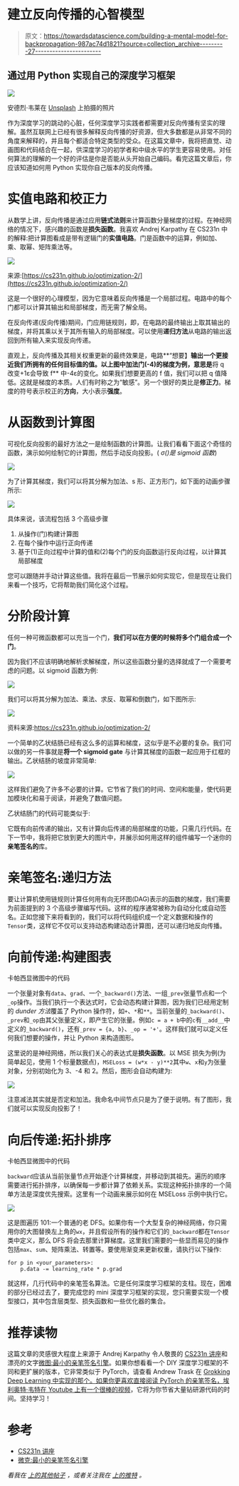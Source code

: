 # 建立反向传播的心智模型

> 原文：<https://towardsdatascience.com/building-a-mental-model-for-backpropagation-987ac74d1821?source=collection_archive---------27----------------------->

## 通过用 Python 实现自己的深度学习框架

![](img/4b36d127e8070005bd1be137a453b2eb.png)

安德烈·韦莱在 [Unsplash](https://unsplash.com?utm_source=medium&utm_medium=referral) 上拍摄的照片

作为深度学习的跳动的心脏，任何深度学习实践者都需要对反向传播有坚实的理解。虽然互联网上已经有很多解释反向传播的好资源，但大多数都是从非常不同的角度来解释的，并且每个都适合特定类型的受众。在这篇文章中，我将把直觉、动画图和代码结合在一起，供深度学习的初学者和中级水平的学生更容易使用。对任何算法的理解的一个好的评估是你是否能从头开始自己编码。看完这篇文章后，你应该知道如何用 Python 实现你自己版本的反向传播。

# 实值电路和校正力

从数学上讲，反向传播是通过应用**链式法则**来计算函数分量梯度的过程。在神经网络的情况下，感兴趣的函数是**损失函数**。我喜欢 Andrej Karpathy 在 CS231n 中的解释:把计算图看成是带有逻辑门的**实值电路**。门是函数中的运算，例如加、乘、取幂、矩阵乘法等。

![](img/21c5915631a5d1b08616ba85eaf1ab04.png)

来源:[https://cs231n.github.io/optimization-2/](https://cs231n.github.io/optimization-2/)

这是一个很好的心理模型，因为它意味着反向传播是一个局部过程。电路中的每个门都可以计算其输出和局部梯度，而无需了解全局。

在反向传递(反向传播)期间，门应用链规则，即，在电路的最终输出上取其输出的梯度，并将其乘以关于其所有输入的局部梯度。可以使用**递归方法**从电路的输出返回到所有输入来实现反向传递。

直观上，反向传播及其相关权重更新的最终效果是，电路**“想要】**输出一个更接近我们所拥有的任何目标值的值。以上图中加法门(-4)的梯度为例，意思是**将 q 改变+1ε会导致 f** 中-4ε的变化。如果我们想要更高的 f 值，我们可以把 q 值降低。这就是梯度的本质。人们有时称之为“敏感”。另一个很好的类比是**修正力**。梯度的符号表示校正的**方向**，大小表示**强度**。

# 从函数到计算图

可视化反向投影的最好方法之一是绘制函数的计算图。让我们看看下面这个奇怪的函数，演示如何绘制它的计算图，然后手动反向投影。( *σ()是 sigmoid 函数*)

![](img/5b7a92266d2cd342f0a96326af5923fc.png)

为了计算其梯度，我们可以将其分解为加法、s 形、正方形门，如下面的动画步骤所示:

![](img/98949d48978a938efbbe66020c23d3c6.png)

具体来说，该流程包括 3 个高级步骤

1.  从操作(门)构建计算图
2.  在每个操作中运行正向传递
3.  基于(1)正向过程中计算的值和(2)每个门的反向函数运行反向过程，以计算其局部梯度

您可以跟随并手动计算这些值。我将在最后一节展示如何实现它，但是现在让我们来看一个技巧，它将帮助我们简化这个过程。

# 分阶段计算

任何一种可微函数都可以充当一个门，**我们可以在方便的时候将多个门组合成一个门**。

因为我们不应该明确地解析求解梯度，所以这些函数分量的选择就成了一个需要考虑的问题。以 sigmoid 函数为例:

![](img/ebf676c0130772d7bc3c18dca4798781.png)

我们可以将其分解为加法、乘法、求反、取幂和倒数门，如下图所示:

![](img/876848b50d23a8413704ea252bf6c889.png)

资料来源:https://cs231n.github.io/optimization-2/

一个简单的乙状结肠已经有这么多的运算和梯度，这似乎是不必要的复杂。我们可以做的另一件事就是**将一个 sigmoid gate** 与计算其梯度的函数一起应用于红框的输出。乙状结肠的坡度非常简单:

![](img/c0e1563b0499f1fa9c9c67329013e0a5.png)

这样我们避免了许多不必要的计算。它节省了我们的时间、空间和能量，使代码更加模块化和易于阅读，并避免了数值问题。

乙状结肠门的代码可能类似于:

它既有向前传递的输出，又有计算向后传递的局部梯度的功能，只需几行代码。在下一节中，我将把它放到更大的图片中，并展示如何用这样的组件编写一个迷你的**亲笔签名的**库。

# 亲笔签名:递归方法

要让计算机使用链规则计算任何用有向无环图(DAG)表示的函数的梯度，我们需要为前面提到的 3 个高级步骤编写代码。这样的程序通常被称为自动分化或自动签名。正如您接下来将看到的，我们可以将代码组织成一个定义数据和操作的`Tensor`类，这样它不仅可以支持动态构建动态计算图，还可以递归地反向传播。

# 向前传递:构建图表

卡帕西显微图中的代码

一个张量对象有`data`、`grad`、一个`_backward()`方法、一组`_prev`张量节点和一个`_op`操作。当我们执行一个表达式时，它会动态构建计算图，因为我们已经用定制的 *dunder 方法*覆盖了 Python 操作符，如`+`、`*`和`**`。当前张量的`_backward()`、`_prev`和`_op`由其父张量定义，即产生它的张量。例如`c = a + b`中的`c`有`__add__`中定义的`_backward()`，还有`_prev = {a, b}`、`_op = '+'`。这样我们就可以定义任何我们想要的操作，并让 Python 来构造图形。

这里说的是神经网络，所以我们关心的表达式是**损失函数**。以 MSE 损失为例(为简单起见，使用 1 个标量数据点)，`MSELoss = (w*x - y)**2`其中`w`、`x`和`y`为张量对象，分别初始化为 3、-4 和 2。然后，图形会自动构建为:

![](img/e07ee3a5f8f3095e15b67c72ba3f5b4e.png)

注意减法其实就是否定和加法。我命名中间节点只是为了便于说明。有了图形，我们就可以实现反向投影了！

# 向后传递:拓扑排序

卡帕西显微图中的代码

`backward`应该从当前张量节点开始逐个计算梯度，并移动到其祖先。遍历的顺序需要进行拓扑排序，以确保每一步都计算了依赖关系。实现这种拓扑排序的一个简单方法是深度优先搜索。这里有一个动画来展示如何在 MSELoss 示例中执行它。

![](img/20f96ee42d19ccaa66a6192b2e06735b.png)

这是图遍历 101:一个普通的老 DFS。如果你有一个大型复杂的神经网络，你只需用你的大图替换左上角的`wx`，并且假设所有的操作和它们的`_backward`都在`Tensor`类中定义，那么 DFS 将会去那里计算梯度。这里我们需要的一些显而易见的操作包括`max`、`sum`、矩阵乘法、转置等。要使用渐变来更新权重，请执行以下操作:

```
for p in <your_parameters>:
    p.data -= learning_rate * p.grad
```

就这样，几行代码中的亲笔签名算法。它是任何深度学习框架的支柱。现在，困难的部分已经过去了，要完成您的 mini 深度学习框架的实现，您只需要实现一个模型接口，其中包含层类型、损失函数和一些优化器的集合。

# 推荐读物

这篇文章的灵感很大程度上来源于 Andrej Karpathy 令人敬畏的 [CS231n 讲座](https://cs231n.github.io/)和漂亮的文字[微图:最小的亲笔签名引擎](https://github.com/karpathy/micrograd)。如果你想看看一个 DIY 深度学习框架的不同和更扩展的版本，它非常类似于 PyTorch，请查看 Andrew Trask 在 [Grokking Deep Learning 中实现的那个。如果你更喜欢直接阅读 PyTorch 的亲笔签名，埃利奥特·韦特在 Youtube 上有一个](https://livebook.manning.com/book/grokking-deep-learning/chapter-13/1)[很棒的视频](https://youtu.be/MswxJw-8PvE)，它将为你节省大量钻研源代码的时间。坚持学习！

# 参考

*   [CS231n 讲座](https://cs231n.github.io/)
*   [微克:最小的亲笔签名引擎](https://github.com/karpathy/micrograd)

*看我在* [*上的其他帖子*](https://medium.com/@loganyang) *，或者关注我在* [*上的推特*](https://twitter.com/logancyang) *。*
